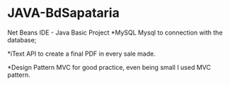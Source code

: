 # JAVA-BdSapataria
Net Beans IDE - Java Basic Project
*MySQL
Mysql to connection with the database;

*iText
API to create a final PDF in every sale made.

*Design Pattern MVC
for good practice, even being small I used MVC pattern.

